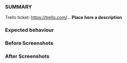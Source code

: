 ### SUMMARY
Trello ticket: https://trello.com/...
**Place here a description**

### Expected behaviour


### Before Screenshots


### After Screenshots

